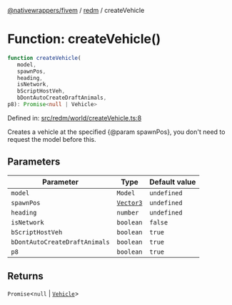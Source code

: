 [@nativewrappers/fivem](../../README.md) / [redm](../README.md) / createVehicle

# Function: createVehicle()

```ts
function createVehicle(
   model, 
   spawnPos, 
   heading, 
   isNetwork, 
   bScriptHostVeh, 
   bDontAutoCreateDraftAnimals, 
p8): Promise<null | Vehicle>
```

Defined in: [src/redm/world/createVehicle.ts:8](https://github.com/nativewrappers/nativewrappers/blob/bf1d263f0188667cde482dc5657983cf3674a640/src/redm/world/createVehicle.ts#L8)

Creates a vehicle at the specified {@param spawnPos}, you don't need to request the model before this.

## Parameters

| Parameter | Type | Default value |
| ------ | ------ | ------ |
| `model` | `Model` | `undefined` |
| `spawnPos` | [`Vector3`](../../fivem/classes/Vector3.md) | `undefined` |
| `heading` | `number` | `undefined` |
| `isNetwork` | `boolean` | `false` |
| `bScriptHostVeh` | `boolean` | `true` |
| `bDontAutoCreateDraftAnimals` | `boolean` | `true` |
| `p8` | `boolean` | `true` |

## Returns

`Promise`\<`null` \| [`Vehicle`](../classes/Vehicle.md)\>
